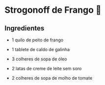 # Strogonoff de Frango :chicken:

## Ingredientes ##

- 1 quilo de peito de frango

- 1 tablete de caldo de galinha

- 3 colheres de sopa de óleo

- 2 latas de creme de leite sem soro

- 2 colheres de sopa de molho de tomate

  